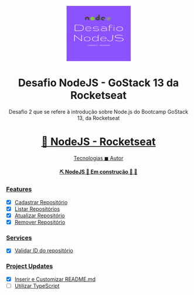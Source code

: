 <p align="center">
  <img src="./src/assets/images/desafio_nodejs.png" height="150" width="175" alt="Desafio NodeJS GoStack13" />
</p>

<h1 align="center">Desafio NodeJS - GoStack 13 da Rocketseat</h1>

<p align="center">Desafio 2 que se refere à introdução sobre Node.js do Bootcamp GoStack 13, da Rocketseat</p>

<h1 align="center">
  <a href="https://nodejs.org/en/">🚀 NodeJS - Rocketseat</a>
</h1>

<p align="center">
  <a href="#techs">Tecnologias</> ◼ 
  <a href="#author">Autor</>
</p>

<h4 align="center">
  ⛏ NodeJS 🚀 Em construção 🚧 👷
</h4>

### Features
- [x] Cadastrar Repositório
- [x] Listar Repositórios
- [x] Atualizar Repositório
- [x] Remover Repositório

### Services
-[x] Validar ID do repositório

### Project Updates
- [x] Inserir e Customizar README.md
- [ ] Utilizar TypeScript